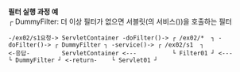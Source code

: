**필터 실행 과정 예**<br>
┌ DummyFilter: 더 이상 필터가 없으면 서블릿(의 서비스())을 호출하는 필터
```
-/ex02/s1요청-> ServletContainer -doFilter()-> ┌ /ex02/*  ┐ -doFilter()-> ┌ DummyFilter ┐ -service()-> ┌ /ex02/s1  ┐
<-응답-         ServletContainer <---          └ Filter01 ┘ <---          └ DummyFilter ┘ <-return-    └ Servlet01 ┘
```

<br>

